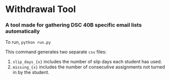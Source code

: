# Withdrawal Tool
### A tool made for gathering DSC 40B specific email lists automatically

To run,
`python run.py`

This command generates two separate `csv` files:
1. `slip_days_{x}` includes the number of slip days each student has used.
2. `missing_{x}` includes the number of consecutive assignments not turned in by the student.
